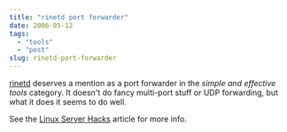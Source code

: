 ```yaml
---
title: "rinetd port forwarder"
date: 2006-05-12
tags: 
  - "tools"
  - "post"
slug: rinetd-port-forwarder
---
```


[rinetd](http://www.boutell.com/rinetd/) deserves a mention as a port forwarder in the _simple and effective tools_ category. It doesn't do fancy multi-port stuff or UDP forwarding, but what it does it seems to do well.

See the [Linux Server Hacks](http://hacks.oreilly.com/pub/h/48?page=last&x-order=date) article for more info.

